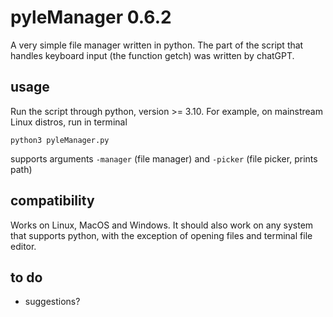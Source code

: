# pyleManager 0.6.2

A very simple file manager written in python. The part of the script that handles keyboard input (the function getch) was written by chatGPT.

## usage

Run the script through python, version >= 3.10. For example, on mainstream Linux distros, run in terminal
```
python3 pyleManager.py
```
supports arguments `-manager` (file manager) and `-picker` (file picker, prints path)

## compatibility

Works on Linux, MacOS and Windows. It should also work on any system that supports python, with the exception of opening files and terminal file editor.

## to do

- suggestions?
